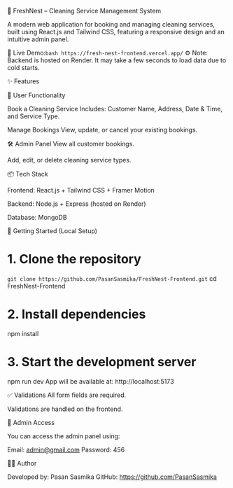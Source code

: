 🧼 FreshNest – Cleaning Service Management System

A modern web application for booking and managing cleaning services, built using React.js and Tailwind CSS, featuring a responsive design and an intuitive admin panel.

🔗 Live Demo:```bash https://fresh-nest-frontend.vercel.app/```
⚙️ Note: Backend is hosted on Render. It may take a few seconds to load data due to cold starts.

✨ Features

👤 User Functionality

Book a Cleaning Service
Includes: Customer Name, Address, Date & Time, and Service Type.

Manage Bookings
View, update, or cancel your existing bookings.

🛠️ Admin Panel
View all customer bookings.

Add, edit, or delete cleaning service types.

📦 Tech Stack

Frontend: React.js + Tailwind CSS + Framer Motion

Backend: Node.js + Express (hosted on Render)

Database: MongoDB

🚀 Getting Started (Local Setup)

# 1. Clone the repository
`git clone https://github.com/PasanSasmika/FreshNest-Frontend.git`
cd FreshNest-Frontend

# 2. Install dependencies
npm install

# 3. Start the development server
npm run dev
App will be available at: http://localhost:5173

✅ Validations
All form fields are required.

Validations are handled on the frontend.

🔐 Admin Access

You can access the admin panel using:

Email: admin@gmail.com
Password: 456


👨‍💻 Author

Developed by: Pasan Sasmika
GitHub: https://github.com/PasanSasmika
